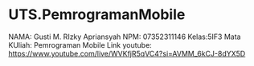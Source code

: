 # UTS.PemrogramanMobile
NAMA: Gusti M. RIzky Apriansyah
NPM: 07352311146
Kelas:5IF3
Mata KUliah: Pemrograman Mobile
Link youtube:
https://www.youtube.com/live/WVKfjR5qVC4?si=AVMM_6kCJ-8dYX5D
